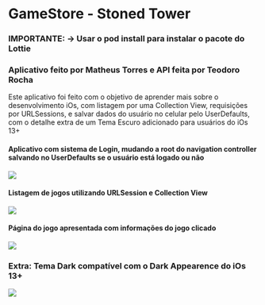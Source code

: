 # GameStore - Stoned Tower
### IMPORTANTE: -> Usar o pod install para instalar o pacote do Lottie
### Aplicativo feito por Matheus Torres e API feita por Teodoro Rocha

Este aplicativo foi feito com o objetivo de aprender mais sobre o desenvolvimento iOs, com listagem por uma Collection View, requisições por URLSessions, e salvar dados do usuário no celular pelo UserDefaults, com o detalhe extra de um Tema Escuro adicionado para usuários do iOs 13+

#### Aplicativo com sistema de Login, mudando a root do navigation controller salvando no UserDefaults se o usuário está logado ou não
![](https://i.imgur.com/GHhdGdM.png)

#### Listagem de jogos utilizando URLSession e Collection View
![](https://i.imgur.com/VawRWfa.png)

#### Página do jogo apresentada com informações do jogo clicado
![](https://i.imgur.com/lnMjSr1.png)

### Extra: Tema Dark compatível com o Dark Appearence do iOs 13+
![](https://i.imgur.com/cSNcJqT.png)
